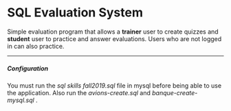# SQL Evaluation System

Simple evaluation program that allows a **trainer** user to create quizzes and **student** user to practice and
answer evaluations. Users who are not logged in can also practice.

--------------------------------------------------------------------
##### Configuration

You must run the _sql skills fall2019.sql_ file in mysql before being able to use the application.
Also run the _avions-create.sql_ and _banque-create-mysql.sql_ .